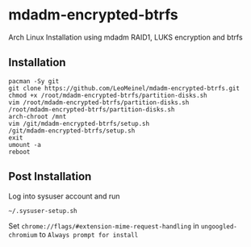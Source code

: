 # mdadm-encrypted-btrfs

Arch Linux Installation using mdadm RAID1, LUKS encryption and btrfs

## Installation

```
pacman -Sy git
git clone https://github.com/LeoMeinel/mdadm-encrypted-btrfs.git
chmod +x /root/mdadm-encrypted-btrfs/partition-disks.sh
vim /root/mdadm-encrypted-btrfs/partition-disks.sh
/root/mdadm-encrypted-btrfs/partition-disks.sh
arch-chroot /mnt
vim /git/mdadm-encrypted-btrfs/setup.sh
/git/mdadm-encrypted-btrfs/setup.sh
exit
umount -a
reboot
```

## Post Installation

Log into sysuser account and run

```
~/.sysuser-setup.sh
```
Set `chrome://flags/#extension-mime-request-handling` in `ungoogled-chromium` to `Always prompt for install`
